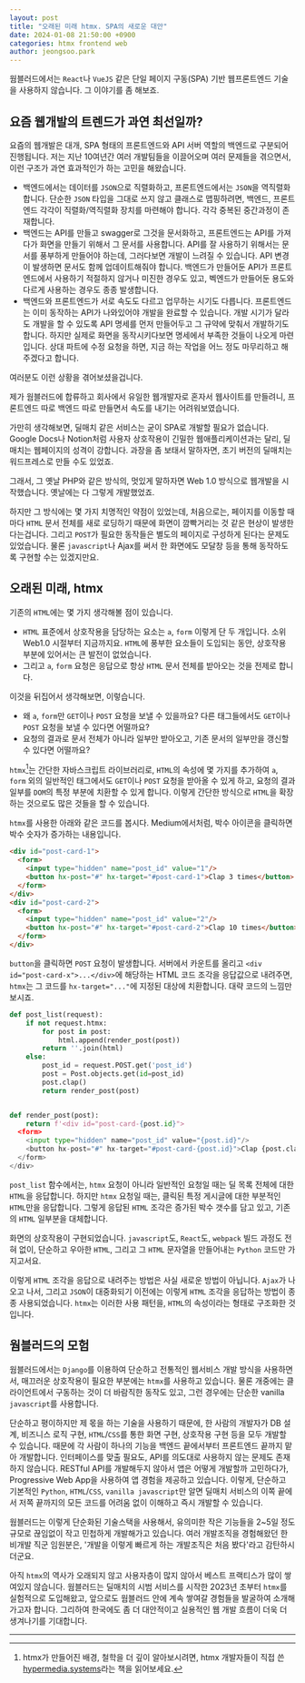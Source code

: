 ```yaml
---
layout: post
title: "오래된 미래 htmx. SPA의 새로운 대안"
date: 2024-01-08 21:50:00 +0900
categories: htmx frontend web
author: jeongsoo.park
---
```

웜블러드에서는 `React`나 `VueJS` 같은 단일 페이지 구동(SPA) 기반 웹프론트엔드 기술을 사용하지 않습니다. 그 이야기를 좀 해보죠.

## 요즘 웹개발의 트렌드가 과연 최선일까?

요즘의 웹개발은 대개, SPA 형태의 프론트엔드와 API 서버 역할의 백엔드로 구분되어 진행됩니다. 저는 지난 10여년간 여러 개발팀들을 이끌어오며 여러 문제들을 겪으면서, 이런 구조가 과연 효과적인가 하는 고민을 해왔습니다.

* 백엔드에서는 데이터를 `JSON`으로 직렬화하고, 프론트엔드에서는 `JSON`을 역직렬화합니다. 단순한 `JSON` 타입을 그대로 쓰지 않고 클래스로 맵핑하려면, 백엔드, 프론트엔드 각각이 직렬화/역직렬화 장치를 마련해야 합니다. 각각 중복된 중간과정이 존재합니다.
* 백엔드는 API를 만들고 swagger로 그것을 문서화하고, 프론트엔드는 API를 가져다가 화면을 만들기 위해서 그 문서를 사용합니다. API를 잘 사용하기 위해서는 문서를 풍부하게 만들어야 하는데, 그러다보면 개발이 느려질 수 있습니다. API 변경이 발생하면 문서도 함께 업데이트해줘야 합니다. 백엔드가 만들어둔 API가 프론트엔드에서 사용하기 적절하지 않거나 미진한 경우도 있고, 벡엔드가 만들어둔 용도와 다르게 사용하는 경우도 종종 발생합니다.
* 백엔드와 프론트엔드가 서로 속도도 다르고 업무하는 시기도 다릅니다. 프론트엔드는 이미 동작하는 API가 나와있어야 개발을 완료할 수 있습니다. 개발 시기가 달라도 개발을 할 수 있도록 API 명세를 먼저 만들어두고 그 규약에 맞춰서 개발하기도 합니다. 하지만 실제로 화면을 동작시키다보면 명세에서 부족한 것들이 나오게 마련입니다. 상대 파트에 수정 요청을 하면, 지금 하는 작업을 어느 정도 마무리하고 해주겠다고 합니다.

여러분도 이런 상황을 겪어보셨을겁니다.

제가 웜블러드에 합류하고 회사에서 유일한 웹개발자로 혼자서 웹사이트를 만들려니, 프론트엔드 따로 백엔드 따로 만들면서 속도를 내기는 어려워보였습니다.

가만히 생각해보면, 딜매치 같은 서비스는 굳이 SPA로 개발할 필요가 없습니다. Google Docs나 Notion처럼 사용자 상호작용이 긴밀한 웹애플리케이션과는 달리, 딜매치는 웹페이지의 성격이 강합니다. 과장을 좀 보태서 말하자면, 초기 버전의 딜매치는 워드프레스로 만들 수도 있었죠.

그래서, 그 옛날 PHP와 같은 방식의, 멋있게 말하자면 Web 1.0 방식으로 웹개발을 시작했습니다. 옛날에는 다 그렇게 개발했었죠.

하지만 그 방식에는 몇 가지 치명적인 약점이 있었는데, 처음으로는, 페이지를 이동할 때마다 `HTML` 문서 전체를 새로 로딩하기 때문에 화면이 깜빡거리는 것 같은 현상이 발생한다는겁니다. 그리고 `POST`가 필요한 동작들은 별도의 페이지로 구성하게 된다는 문제도 있었습니다. 물론 `javascript`나 Ajax를 써서 한 화면에도 모달창 등을 통해 동작하도록 구현할 수는 있겠지만요.


## 오래된 미래, htmx

기존의 `HTML`에는 몇 가지 생각해볼 점이 있습니다.

* `HTML` 표준에서 상호작용을 담당하는 요소는 `a`, `form` 이렇게 단 두 개입니다. 소위 Web1.0 시절부터 지금까지요. `HTML`에 풍부한 요소들이 도입되는 동안, 상호작용 부분에 있어서는 큰 발전이 없었습니다.
* 그리고 `a`, `form` 요청은 응답으로 항상 `HTML` 문서 전체를 받아오는 것을 전제로 합니다.

이것을 뒤집어서 생각해보면, 이렇습니다.

* 왜 `a`, `form`만 `GET`이나 `POST` 요청을 보낼 수 있을까요? 다른 태그들에서도 `GET`이나 `POST` 요청을 보낼 수 있다면 어떨까요?
* 요청의 결과로 문서 전체가 아니라 일부만 받아오고, 기존 문서의 일부만을 갱신할 수 있다면 어떨까요?

`htmx`[^1]는 간단한 자바스크립트 라이브러리로, `HTML`의 속성에 몇 가지를 추가하여 `a`, `form` 외의 일반적인 태그에서도 `GET`이나 `POST` 요청을 받아올 수 있게 하고, 요청의 결과 일부를 `DOM`의 특정 부분에 치환할 수 있게 합니다. 이렇게 간단한 방식으로 `HTML`을 확장하는 것으로도 많은 것들을 할 수 있습니다.

`htmx`를 사용한 아래와 같은 코드를 봅시다. Medium에서처럼, 박수 아이콘을 클릭하면 박수 숫자가 증가하는 내용입니다.

```html
<div id="post-card-1">
  <form>
    <input type="hidden" name="post_id" value="1"/>
    <button hx-post="#" hx-target="#post-card-1">Clap 3 times</button>
  </form>
</div>
<div id="post-card-2">
  <form>
    <input type="hidden" name="post_id" value="2"/>
    <button hx-post="#" hx-target="#post-card-2">Clap 10 times</button>
  </form>
</div>
```

`button`을 클릭하면 `POST` 요청이 발생합니다. 서버에서 카운트를 올리고 `<div id="post-card-x">...</div>`에 해당하는 HTML 코드 조각을 응답값으로 내려주면, `htmx`는 그 코드를 `hx-target="..."`에 지정된 대상에 치환합니다. 대략 코드의 느낌만 보시죠.

```python
def post_list(request):
    if not request.htmx:
        for post in post:
            html.append(render_post(post))
        return ''.join(html)
    else:
        post_id = request.POST.get('post_id')
        post = Post.objects.get(id=post_id)
        post.clap()
        return render_post(post)


def render_post(post):
    return f'<div id="post-card-{post.id}">
  <form>
    <input type="hidden" name="post_id" value="{post.id}"/>
    <button hx-post="#" hx-target="#post-card-{post.id}">Clap {post.clap_count} times</button>
  </form>
</div>
```

`post_list` 함수에서는, `htmx` 요청이 아니라 일반적인 요청일 때는 딜 목록 전체에 대한 `HTML`을 응답합니다. 하지만 `htmx` 요청일 때는, 클릭된 특정 게시글에 대한 부분적인 `HTML`만을 응답합니다. 그렇게 응답된 `HTML` 조각은 증가된 박수 갯수를 담고 있고, 기존의 `HTML` 일부분을 대체합니다.

화면의 상호작용이 구현되었습니다. `javascript`도, `React`도, `webpack` 빌드 과정도 전혀 없이, 단순하고 우아한 `HTML`, 그리고 그 `HTML` 문자열을 만들어내는 `Python` 코드만 가지고서요.

이렇게 `HTML` 조각을 응답으로 내려주는 방법은 사실 새로운 방법이 아닙니다. `Ajax`가 나오고 나서, 그리고 `JSON`이 대중화되기 이전에는 이렇게 `HTML` 조각을 응답하는 방법이 종종 사용되었습니다. `htmx`는 이러한 사용 패턴을, `HTML`의 속성이라는 형태로 구조화한 것입니다.


## 웜블러드의 모험

웜블러드에서는 `Django`를 이용하여 단순하고 전통적인 웹서비스 개발 방식을 사용하면서, 매끄러운 상호작용이 필요한 부분에는 `htmx`를 사용하고 있습니다. 물론 개중에는 클라이언트에서 구동하는 것이 더 바람직한 동작도 있고, 그런 경우에는 단순한 vanilla `javascript`를 사용합니다.

단순하고 평이하지만 제 몫을 하는 기술을 사용하기 때문에, 한 사람의 개발자가 DB 설계, 비즈니스 로직 구현, `HTML`/`CSS`를 통한 화면 구현, 상호작용 구현 등을 모두 개발할 수 있습니다. 때문에 각 사람이 하나의 기능을 백엔드 끝에서부터 프론트엔드 끝까지 맡아 개발합니다. 인터페이스를 맞출 필요도, API를 의도대로 사용하지 않는 문제도 존재하지 않습니다. RESTful API를 개발해두지 않아서 앱은 어떻게 개발할까 고민하다가, Progressive Web App을 사용하여 앱 경험을 제공하고 있습니다. 이렇게, 단순하고 기본적인 `Python`, `HTML`/`CSS`, `vanilla javascript`만 알면 딜매치 서비스의 이쪽 끝에서 저쪽 끝까지의 모든 코드를 어려움 없이 이해하고 즉시 개발할 수 있습니다.

웜블러드는 이렇게 단순화된 기술스택을 사용해서, 유의미한 작은 기능들을 2~5일 정도 규모로 끊임없이 작고 민첩하게 개발해가고 있습니다. 여러 개발조직을 경험해왔던 한 비개발 직군 임원분은, '개발을 이렇게 빠르게 하는 개발조직은 처음 봤다'라고 감탄하시더군요.

아직 `htmx`의 역사가 오래되지 않고 사용자층이 많지 않아서 베스트 프랙티스가 많이 쌓여있지 않습니다. 웜블러드는 딜매치의 시범 서비스를 시작한 2023년 초부터 `htmx`를 실험적으로 도입해왔고, 앞으로도 웜블러드 안에 계속 쌓여갈 경험들을 발굴하여 소개해가고자 합니다. 그리하여 한국에도 좀 더 대안적이고 실용적인 웹 개발 흐름이 더욱 더 생겨나기를 기대합니다.

----

[^1]: htmx가 만들어진 배경, 철학을 더 깊이 알아보시려면, htmx 개발자들이 직접 쓴 [hypermedia.systems](https://hypermedia.systems/)라는 책을 읽어보세요.
